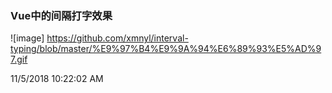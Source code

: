 ### Vue中的间隔打字效果   



![image]
https://github.com/xmnyl/interval-typing/blob/master/%E9%97%B4%E9%9A%94%E6%89%93%E5%AD%97.gif







11/5/2018 10:22:02 AM  

